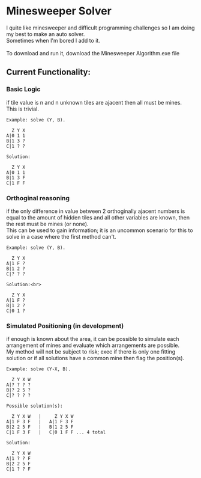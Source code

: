 <h1>Minesweeper Solver</h1>
<p>I quite like minesweeper and difficult programming challenges so I am doing my best to make an auto solver.<br>
Sometimes when I'm bored I add to it.
<br><br>To download and run it, download the Minesweeper Algorithm.exe file</p>
<h2>Current Functionality:</h2>

<h3>Basic Logic</h3>
<p>if tile value is n and n unknown tiles are ajacent then all must be mines.
<br>This is trivial.


	Example: solve (Y, B).

      Z Y X
    A|0 1 1
    B|1 3 ?
    C|1 ? ?
	
 	Solution:

 	  Z Y X
    A|0 1 1
    B|1 3 F
    C|1 F F

</p>	

<h3>Orthoginal reasoning</h3>
<p>if the only difference in value between 2 orthoginally ajacent numbers is equal to the amount of hidden tiles and all other variables are known, then the rest must be mines (or none).
<br>This can be used to gain information; it is an uncommon scenario for this to solve in a case where the first method can't.</p>

	Example: solve (Y, B).

	  Z Y X
    A|1 F ?
    B|1 2 ?
    C|? ? ?
	
 	Solution:<br>

	  Z Y X
    A|1 F ?
    B|1 2 ?
    C|0 1 ?

</p>


<h3>Simulated Positioning (in development)</h3>
<p>if enough is known about the area, it can be possible to simulate each arrangement of mines and evaluate which arrangements are possible.
<br> My method will not be subject to risk; exec if there is only one fitting solution or if all solutions have a common mine then flag the position(s).</p>

	Example: solve (Y-X, B).

	  Z Y X W
    A|? ? ? ?
    B|? 2 5 ?
    C|? ? ? ?

 	Possible solution(s):
  
	  Z Y X W	|     Z Y X W 
    A|1 F 3 F	|   A|1 F 3 F
    B|2 2 5 F	|   B|1 2 5 F
    C|1 F 3 F	|   C|0 1 F F ... 4 total

	Solution:
 
 	  Z Y X W
    A|1 ? ? F
    B|2 2 5 F
    C|1 ? ? F
 	
